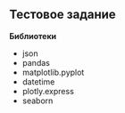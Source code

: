 ## Тестовое задание

**Библиотеки**
* json
* pandas 
* matplotlib.pyplot
* datetime
* plotly.express 
* seaborn
